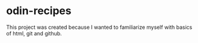 # odin-recipes
This project was created because I wanted to familiarize myself with basics of html, git and github.
